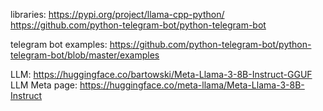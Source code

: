 libraries:
https://pypi.org/project/llama-cpp-python/
https://github.com/python-telegram-bot/python-telegram-bot

telegram bot examples:
https://github.com/python-telegram-bot/python-telegram-bot/blob/master/examples

LLM:
https://huggingface.co/bartowski/Meta-Llama-3-8B-Instruct-GGUF
LLM Meta page:
https://huggingface.co/meta-llama/Meta-Llama-3-8B-Instruct